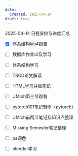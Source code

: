 ```yaml
---
date:
  created: 2025-04-14
draft: true
---
```

2025-04-14 日程安排与进度汇总
<!-- more -->

- [x] 体系结构lab4报告
- [ ] 数据库作业以及学习
- [ ] 体系结构学习
- [ ] TSCD论文解读
- [ ] HTML学习并做笔记
- [ ] UMich第三节观看
- [ ] pytorch101笔记制作（pytorch）
- [ ] UMich前两节笔记及知识点整理
- [ ] Missing Semester笔记整理
- [ ] ps调色
- [ ] blender学习


